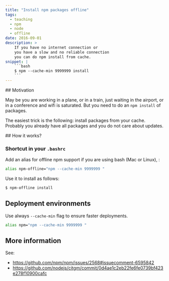 ```yaml
---
title: "Install npm packages offline"
tags:
  - teaching
  - npm
  - node
  - offline
date: 2016-09-01
description: >
    If you have no internet connection or 
    you have a slow and no reliable connection
    you can do npm install from cache.
snippet: |
    ```bash
    $ npm --cache-min 9999999 install
    ```
---
```


## Motivation

May be you are working in a plane, 
or in a train, 
just waiting in the airport,
or in a conference and wifi 
is saturated.
But you need to do an `npm install`
of packages.

The easiest trick is the following:
install packages from your cache.
Probably you already have all packages
and you do not care about updates.


## How it works?

### Shortcut in your `.bashrc`

Add an alias for offline npm support
if you are using bash (Mac or Linux), :

```bash
alias npm-offline="npm --cache-min 9999999 "
```

Use it to install as follows:

```bash
$ npm-offline install
```


## Deployment environments

Use always `--cache-min` flag to ensure faster
deployments.

```bash
alias npm="npm --cache-min 9999999 "
```


## More information

See:
- https://github.com/npm/npm/issues/2568#issuecomment-6595842
- https://github.com/nodejs/citgm/commit/0d4ae1c2eb22fe6fe0739bf423e278f10900cafc
